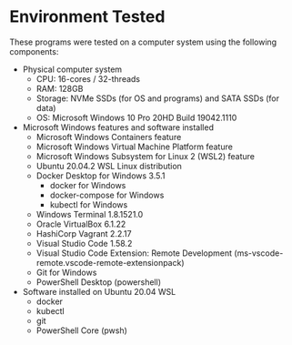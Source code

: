# Environment Tested

These programs were tested on a computer system using the following components:

* Physical computer system
  * CPU:  16-cores / 32-threads
  * RAM:  128GB
  * Storage:  NVMe SSDs (for OS and programs) and SATA SSDs (for data)
  * OS:  Microsoft Windows 10 Pro 20HD Build 19042.1110
* Microsoft Windows features and software installed
  * Microsoft Windows Containers feature
  * Microsoft Windows Virtual Machine Platform feature
  * Microsoft Windows Subsystem for Linux 2 (WSL2) feature
  * Ubuntu 20.04.2 WSL Linux distribution
  * Docker Desktop for Windows 3.5.1
    * docker for Windows
    * docker-compose for Windows
    * kubectl for Windows
  * Windows Terminal 1.8.1521.0
  * Oracle VirtualBox 6.1.22
  * HashiCorp Vagrant 2.2.17
  * Visual Studio Code 1.58.2
  * Visual Studio Code Extension:  Remote Development (ms-vscode-remote.vscode-remote-extensionpack)
  * Git for Windows
  * PowerShell Desktop (powershell)
* Software installed on Ubuntu 20.04 WSL
  * docker
  * kubectl
  * git
  * PowerShell Core (pwsh)

